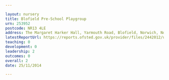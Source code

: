 ```yaml
---

layout: nursery
title: Blofield Pre-School Playgroup
urn: 253952
postcode: NR13 4LE
address: The Margaret Harker Hall, Yarmouth Road, Blofield, Norwich, Norfolk, NR13 4LE
latestReportUrl: https://reports.ofsted.gov.uk/provider/files/2442012/urn/253952.pdf
teaching: 0
development: 0
leadership: 2
outcomes: 0
overall: 2
date: 25/11/2014

---
```

